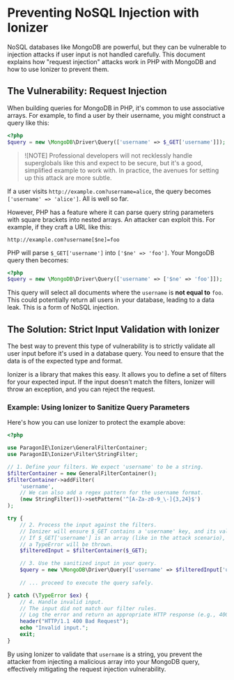 # Preventing NoSQL Injection with Ionizer

NoSQL databases like MongoDB are powerful, but they can be vulnerable to injection attacks if user input is not handled
carefully. This document explains how "request injection" attacks work in PHP with MongoDB and how to use Ionizer to 
prevent them.

## The Vulnerability: Request Injection

When building queries for MongoDB in PHP, it's common to use associative arrays. For example, to find a user by their
username, you might construct a query like this:

```php
<?php
$query = new \MongoDB\Driver\Query(['username' => $_GET['username']]);
```

> ![NOTE]
> Professional developers will not recklessly handle superglobals like this and expect to be secure, but it's a good,
> simplified example to work with. In practice, the avenues for setting up this attack are more subtle.

If a user visits `http://example.com?username=alice`, the query becomes `['username' => 'alice']`. All is well so far.

However, PHP has a feature where it can parse query string parameters with square brackets into nested arrays. An 
attacker can exploit this. For example, if they craft a URL like this:

`http://example.com?username[$ne]=foo`

PHP will parse `$_GET['username']` into `['$ne' => 'foo']`. Your MongoDB query then becomes:

```php
<?php
$query = new \MongoDB\Driver\Query(['username' => ['$ne' => 'foo']]);
```

This query will select all documents where the `username` is **not equal to** `foo`. This could potentially return all 
users in your database, leading to a data leak. This is a form of NoSQL injection.

## The Solution: Strict Input Validation with Ionizer

The best way to prevent this type of vulnerability is to strictly validate all user input before it's used in a database
query. You need to ensure that the data is of the expected type and format.

Ionizer is a library that makes this easy. It allows you to define a set of filters for your expected input. If the 
input doesn't match the filters, Ionizer will throw an exception, and you can reject the request.

### Example: Using Ionizer to Sanitize Query Parameters

Here's how you can use Ionizer to protect the example above:

```php
<?php

use ParagonIE\Ionizer\GeneralFilterContainer;
use ParagonIE\Ionizer\Filter\StringFilter;

// 1. Define your filters. We expect 'username' to be a string.
$filterContainer = new GeneralFilterContainer();
$filterContainer->addFilter(
    'username',
    // We can also add a regex pattern for the username format.
    (new StringFilter())->setPattern('^[A-Za-z0-9_\-]{3,24}$')
);

try {
    // 2. Process the input against the filters.
    // Ionizer will ensure $_GET contains a 'username' key, and its value is a string.
    // If $_GET['username'] is an array (like in the attack scenario),
    // a TypeError will be thrown.
    $filteredInput = $filterContainer($_GET);

    // 3. Use the sanitized input in your query.
    $query = new \MongoDB\Driver\Query(['username' => $filteredInput['username']]);
    
    // ... proceed to execute the query safely.

} catch (\TypeError $ex) {
    // 4. Handle invalid input.
    // The input did not match our filter rules.
    // Log the error and return an appropriate HTTP response (e.g., 400 Bad Request).
    header("HTTP/1.1 400 Bad Request");
    echo "Invalid input.";
    exit;
}
```

By using Ionizer to validate that `username` is a string, you prevent the attacker from injecting a malicious array
into your MongoDB query, effectively mitigating the request injection vulnerability.
